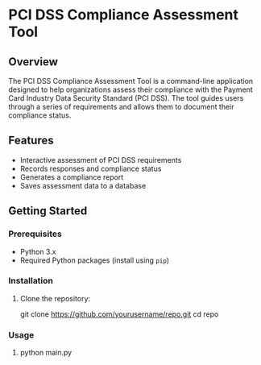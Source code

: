 # PCI DSS Compliance Assessment Tool

## Overview

The PCI DSS Compliance Assessment Tool is a command-line application designed to help organizations assess their compliance with the Payment Card Industry Data Security Standard (PCI DSS). The tool guides users through a series of requirements and allows them to document their compliance status.

## Features

- Interactive assessment of PCI DSS requirements
- Records responses and compliance status
- Generates a compliance report
- Saves assessment data to a database

## Getting Started

### Prerequisites

- Python 3.x
- Required Python packages (install using `pip`)

### Installation

1. Clone the repository:

   git clone https://github.com/yourusername/repo.git
   cd repo
   
### Usage

1. python main.py

